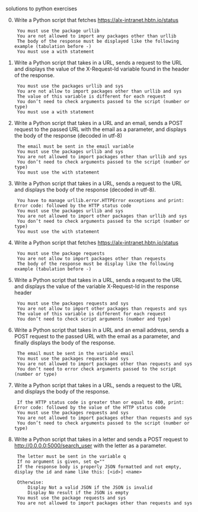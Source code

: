 solutions to python exercises

0. Write a Python script that fetches https://alx-intranet.hbtn.io/status

        You must use the package urllib
        You are not allowed to import any packages other than urllib
        The body of the response must be displayed like the following example (tabulation before -)
        You must use a with statement

1. Write a Python script that takes in a URL, sends a request to the URL and displays the value of the X-Request-Id variable found in the header of the response.

        You must use the packages urllib and sys
        You are not allow to import packages other than urllib and sys
        The value of this variable is different for each request
        You don’t need to check arguments passed to the script (number or type)
        You must use a with statement

2. Write a Python script that takes in a URL and an email, sends a POST request to the passed URL with the email as a parameter, and displays the body of the response (decoded in utf-8)

        The email must be sent in the email variable
        You must use the packages urllib and sys
        You are not allowed to import packages other than urllib and sys
        You don’t need to check arguments passed to the script (number or type)
        You must use the with statement

3. Write a Python script that takes in a URL, sends a request to the URL and displays the body of the response (decoded in utf-8).

        You have to manage urllib.error.HTTPError exceptions and print: Error code: followed by the HTTP status code
        You must use the packages urllib and sys
        You are not allowed to import other packages than urllib and sys
        You don’t need to check arguments passed to the script (number or type)
        You must use the with statement

4. Write a Python script that fetches https://alx-intranet.hbtn.io/status

        You must use the package requests
        You are not allow to import packages other than requests
        The body of the response must be display like the following example (tabulation before -)

5. Write a Python script that takes in a URL, sends a request to the URL and displays the value of the variable X-Request-Id in the response header

        You must use the packages requests and sys
        You are not allow to import other packages than requests and sys
        The value of this variable is different for each request
        You don’t need to check script arguments (number and type)

6. Write a Python script that takes in a URL and an email address, sends a POST request to the passed URL with the email as a parameter, and finally displays the body of the response.

        The email must be sent in the variable email
        You must use the packages requests and sys
        You are not allowed to import packages other than requests and sys
        You don’t need to error check arguments passed to the script (number or type)

7. Write a Python script that takes in a URL, sends a request to the URL and displays the body of the response.

        If the HTTP status code is greater than or equal to 400, print: Error code: followed by the value of the HTTP status code
        You must use the packages requests and sys
        You are not allowed to import packages other than requests and sys
        You don’t need to check arguments passed to the script (number or type)

8. Write a Python script that takes in a letter and sends a POST request to http://0.0.0.0:5000/search_user with the letter as a parameter.

        The letter must be sent in the variable q
        If no argument is given, set q=""
        If the response body is properly JSON formatted and not empty, display the id and name like this: [<id>] <name>
        
        Otherwise:
            Display Not a valid JSON if the JSON is invalid
            Display No result if the JSON is empty
        You must use the package requests and sys
        You are not allowed to import packages other than requests and sys
